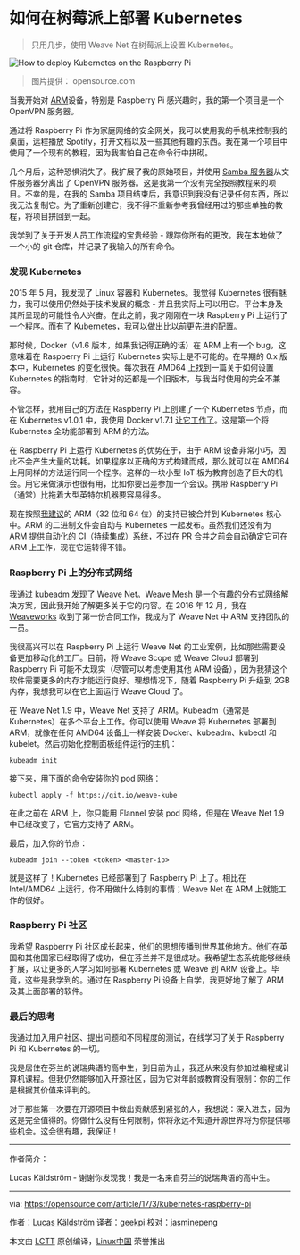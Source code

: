 如何在树莓派上部署 Kubernetes
============================================================

> 只用几步，使用 Weave Net 在树莓派上设置 Kubernetes。


 ![How to deploy Kubernetes on the Raspberry Pi ](https://opensource.com/sites/default/files/styles/image-full-size/public/images/life/raspberrypi_cartoon.png?itok=sntNdheJ "How to deploy Kubernetes on the Raspberry Pi ") 
 
> 图片提供： opensource.com

当我开始对 [ARM][6]设备，特别是 Raspberry Pi 感兴趣时，我的第一个项目是一个 OpenVPN 服务器。

通过将 Raspberry Pi 作为家庭网络的安全网关，我可以使用我的手机来控制我的桌面，远程播放 Spotify，打开文档以及一些其他有趣的东西。我在第一个项目中使用了一个现有的教程，因为我害怕自己在命令行中拼砌。

几个月后，这种恐惧消失了。我扩展了我的原始项目，并使用 [Samba 服务器][7]从文件服务器分离出了 OpenVPN 服务器。这是我第一个没有完全按照教程来的项目。不幸的是，在我的 Samba 项目结束后，我意识到我没有记录任何东西，所以我无法复制它。为了重新创建它，我不得不重新参考我曾经用过的那些单独的教程，将项目拼回到一起。

我学到了关于开发人员工作流程的宝贵经验 - 跟踪你所有的更改。我在本地做了一个小的 git 仓库，并记录了我输入的所有命令。

### 发现 Kubernetes

2015 年 5 月，我发现了 Linux 容器和 Kubernetes。我觉得 Kubernetes 很有魅力，我可以使用仍然处于技术发展的概念 - 并且我实际上可以用它。平台本身及其所呈现的可能性令人兴奋。在此之前，我才刚刚在一块 Raspberry Pi 上运行了一个程序。而有了 Kubernetes，我可以做出比以前更先进的配置。

那时候，Docker（v1.6 版本，如果我记得正确的话）在 ARM 上有一个 bug，这意味着在 Raspberry Pi 上运行 Kubernetes 实际上是不可能的。在早期的 0.x 版本中，Kubernetes 的变化很快。每次我在 AMD64 上找到一篇关于如何设置 Kubernetes 的指南时，它针对的还都是一个旧版本，与我当时使用的完全不兼容。

不管怎样，我用自己的方法在 Raspberry Pi 上创建了一个 Kubernetes 节点，而在 Kubernetes v1.0.1 中，我使用 Docker v1.7.1 [让它工作了][8]。这是第一个将 Kubernetes 全功能部署到 ARM 的方法。

在 Raspberry Pi 上运行 Kubernetes 的优势在于，由于 ARM 设备非常小巧，因此不会产生大量的功耗。如果程序以正确的方式构建而成，那么就可以在 AMD64 上用同样的方法运行同一个程序。这样的一块小型 IoT 板为教育创造了巨大的机会。用它来做演示也很有用，比如你要出差参加一个会议。携带 Raspberry Pi （通常）比拖着大型英特尔机器要容易得多。

现在按照[我建议][9]的 ARM（32 位和 64 位）的支持已被合并到 Kubernetes 核心中。ARM 的二进制文件会自动与 Kubernetes 一起发布。虽然我们还没有为 ARM 提供自动化的 CI（持续集成）系统，不过在 PR 合并之前会自动确定它可在 ARM 上工作，现在它运转得不错。

### Raspberry Pi 上的分布式网络

我通过 [kubeadm][10] 发现了 Weave Net。[Weave Mesh][11] 是一个有趣的分布式网络解决方案，因此我开始了解更多关于它的内容。在 2016 年 12 月，我在 [Weaveworks][12] 收到了第一份合同工作，我成为了 Weave Net 中 ARM 支持团队的一员。

我很高兴可以在 Raspberry Pi 上运行 Weave Net 的工业案例，比如那些需要设备更加移动化的工厂。目前，将 Weave Scope 或 Weave Cloud 部署到 Raspberry Pi 可能不太现实（尽管可以考虑使用其他 ARM 设备），因为我猜这个软件需要更多的内存才能运行良好。理想情况下，随着 Raspberry Pi 升级到 2GB 内存，我想我可以在它上面运行 Weave Cloud 了。

在 Weave Net 1.9 中，Weave Net 支持了 ARM。Kubeadm（通常是 Kubernetes）在多个平台上工作。你可以使用 Weave 将 Kubernetes 部署到 ARM，就像在任何 AMD64 设备上一样安装 Docker、kubeadm、kubectl 和 kubelet。然后初始化控制面板组件运行的主机：

```
kubeadm init
```

接下来，用下面的命令安装你的 pod 网络：

```
kubectl apply -f https://git.io/weave-kube
```

在此之前在 ARM 上，你只能用 Flannel 安装 pod 网络，但是在 Weave Net 1.9 中已经改变了，它官方支持了 ARM。

最后，加入你的节点：

```
kubeadm join --token <token> <master-ip>
```

就是这样了！Kubernetes 已经部署到了 Raspberry Pi 上了。相比在 Intel/AMD64 上运行，你不用做什么特别的事情；Weave Net 在 ARM 上就能工作的很好。

### Raspberry Pi 社区

我希望 Raspberry Pi 社区成长起来，他们的思想传播到世界其他地方。他们在英国和其他国家已经取得了成功，但在芬兰并不是很成功。我希望生态系统能够继续扩展，以让更多的人学习如何部署 Kubernetes 或 Weave 到 ARM 设备上。毕竟，这些是我学到的。通过在 Raspberry Pi 设备上自学，我更好地了解了 ARM 及其上面部署的软件。

### 最后的思考

我通过加入用户社区、提出问题和不同程度的测试，在线学习了关于 Raspberry Pi 和 Kubernetes 的一切。

我是居住在芬兰的说瑞典语的高中生，到目前为止，我还从来没有参加过编程或计算机课程。但我仍然能够加入开源社区，因为它对年龄或教育没有限制：你的工作是根据其价值来评判的。

对于那些第一次要在开源项目中做出贡献感到紧张的人，我想说：深入进去，因为这是完全值得的。你做什么没有任何限制，你将永远不知道开源世界将为你提供哪些机会。这会很有趣，我保证！

--------------------------------------------------------------------------------

作者简介：

Lucas Käldström - 谢谢你发现我！我是一名来自芬兰的说瑞典语的高中生。

------------------

via: https://opensource.com/article/17/3/kubernetes-raspberry-pi

作者：[Lucas Käldström][a]
译者：[geekpi](https://github.com/geekpi)
校对：[jasminepeng](https://github.com/jasminepeng)

本文由 [LCTT](https://github.com/LCTT/TranslateProject) 原创编译，[Linux中国](https://linux.cn/) 荣誉推出

[a]:https://opensource.com/users/luxas
[1]:https://opensource.com/tags/raspberry-pi?src=raspberry_pi_resource_menu
[2]:https://opensource.com/resources/what-raspberry-pi?src=raspberry_pi_resource_menu
[3]:https://opensource.com/article/16/12/getting-started-raspberry-pi?src=raspberry_pi_resource_menu
[4]:https://opensource.com/article/17/2/raspberry-pi-submit-your-article?src=raspberry_pi_resource_menu
[5]:https://opensource.com/article/17/3/kubernetes-raspberry-pi?rate=xHFaLw4Y4mkFiZww6sIHYnkEleqbqObgjXTC0ALUn9s
[6]:https://en.wikipedia.org/wiki/ARM_architecture
[7]:https://www.samba.org/samba/what_is_samba.html
[8]:https://github.com/luxas/kubernetes-on-arm
[9]:https://github.com/kubernetes/community/blob/master/contributors/design-proposals/multi-platform.md
[10]:https://kubernetes.io/docs/getting-started-guides/kubeadm/
[11]:https://github.com/weaveworks/mesh
[12]:https://www.weave.works/
[13]:https://opensource.com/user/113281/feed
[14]:https://opensource.com/users/luxas
